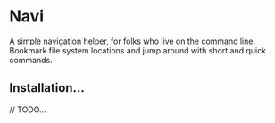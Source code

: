 # Navi

A simple navigation helper, for folks who live on the command line. Bookmark
file system locations and jump around with short and quick commands.

## Installation...

// TODO...
